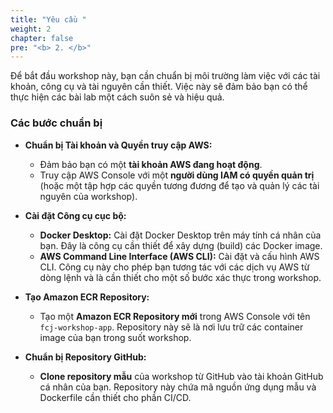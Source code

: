 ```yaml
---
title: "Yêu cầu "
weight: 2
chapter: false
pre: "<b> 2. </b>"
---
```


Để bắt đầu workshop này, bạn cần chuẩn bị môi trường làm việc với các tài khoản, công cụ và tài nguyên cần thiết. Việc này sẽ đảm bảo bạn có thể thực hiện các bài lab một cách suôn sẻ và hiệu quả.

### Các bước chuẩn bị

* **Chuẩn bị Tài khoản và Quyền truy cập AWS:**
    * Đảm bảo bạn có một **tài khoản AWS đang hoạt động**.
    * Truy cập AWS Console với một **người dùng IAM có quyền quản trị** (hoặc một tập hợp các quyền tương đương để tạo và quản lý các tài nguyên của workshop).

* **Cài đặt Công cụ cục bộ:**
    * **Docker Desktop:** Cài đặt Docker Desktop trên máy tính cá nhân của bạn. Đây là công cụ cần thiết để xây dựng (build) các Docker image.
    * **AWS Command Line Interface (AWS CLI):** Cài đặt và cấu hình AWS CLI. Công cụ này cho phép bạn tương tác với các dịch vụ AWS từ dòng lệnh và là cần thiết cho một số bước xác thực trong workshop.

* **Tạo Amazon ECR Repository:**
    * Tạo một **Amazon ECR Repository mới** trong AWS Console với tên `fcj-workshop-app`. Repository này sẽ là nơi lưu trữ các container image của bạn trong suốt workshop.

* **Chuẩn bị Repository GitHub:**
    * **Clone repository mẫu** của workshop từ GitHub vào tài khoản GitHub cá nhân của bạn. Repository này chứa mã nguồn ứng dụng mẫu và Dockerfile cần thiết cho phần CI/CD.